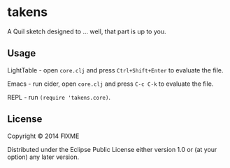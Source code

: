 # takens

A Quil sketch designed to ... well, that part is up to you.

## Usage

LightTable - open `core.clj` and press `Ctrl+Shift+Enter` to evaluate the file.

Emacs - run cider, open `core.clj` and press `C-c C-k` to evaluate the file.

REPL - run `(require 'takens.core)`.

## License

Copyright © 2014 FIXME

Distributed under the Eclipse Public License either version 1.0 or (at
your option) any later version.
